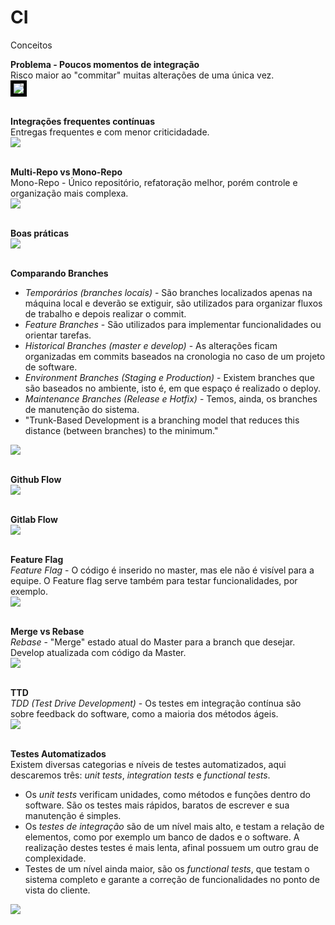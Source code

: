 # CI<br>
Conceitos<br>

**Problema - Poucos momentos de integração**<br>
Risco maior ao "commitar" muitas alterações de uma única vez.<br>
<img src="https://github.com/fabiokerber/CI_CD/blob/main/img/030120221105.png" style="border:5px solid black">
<br />
<br />

**Integrações frequentes contínuas**<br>
Entregas frequentes e com menor criticidadade.<br>
<img src="https://github.com/fabiokerber/CI_CD/blob/main/img/030120221107.png">
<br />
<br />

**Multi-Repo vs Mono-Repo**<br>
Mono-Repo - Único repositório, refatoração melhor, porém controle e organização mais complexa.<br>
<img src="https://github.com/fabiokerber/CI_CD/blob/main/img/030120221111.png">
<br />
<br />

**Boas práticas**<br>
<img src="https://github.com/fabiokerber/CI_CD/blob/main/img/030120221119.jpg">
<br />
<br />

**Comparando Branches**<br>
- *Temporários (branches locais)* - São branches localizados apenas na máquina local e deverão se extiguir, são utilizados para organizar fluxos de trabalho e depois realizar o commit.<br>
- *Feature Branches* - São utilizados para implementar funcionalidades ou orientar tarefas.<br>
- *Historical Branches (master e develop)* - As alterações ficam organizadas em commits baseados na cronologia no caso de um projeto de software.<br>
- *Environment Branches (Staging e Production)* - Existem branches que são baseados no ambiente, isto é, em que espaço é realizado o deploy.<br>
- *Maintenance Branches (Release e Hotfix)* - Temos, ainda, os branches de manutenção do sistema.<br>
- "Trunk-Based Development is a branching model that reduces this distance (between branches) to the minimum."<br>
<img src="https://github.com/fabiokerber/CI_CD/blob/main/img/030120221135.jpg">
<br />
<br />

**Github Flow**<br>
<img src="https://github.com/fabiokerber/CI_CD/blob/main/img/030120221157.JPG">
<br />
<br />

**Gitlab Flow**<br>
<img src="https://github.com/fabiokerber/CI_CD/blob/main/img/030120221200.JPG">
<br />
<br />

**Feature Flag**<br>
*Feature Flag* - O código é inserido no master, mas ele não é visível para a equipe. O Feature flag serve também para testar funcionalidades, por exemplo.<br>
<img src="https://github.com/fabiokerber/CI_CD/blob/main/img/030120221308.JPG">
<br />
<br />

**Merge vs Rebase**<br>
*Rebase* - "Merge" estado atual do Master para a branch que desejar. Develop atualizada com código da Master.<br>
<img src="https://github.com/fabiokerber/CI_CD/blob/main/img/030120221319.JPG">
<br />
<br />

**TTD**<br>
*TDD (Test Drive Development)* - Os testes em integração contínua são sobre feedback do software, como a maioria dos métodos ágeis.<br>
<img src="https://github.com/fabiokerber/CI_CD/blob/main/img/030120221329.JPG">
<br />
<br />

**Testes Automatizados**<br>
Existem diversas categorias e níveis de testes automatizados, aqui descaremos três: *unit tests*, *integration tests* e *functional tests*.<br>
- Os *unit tests* verificam unidades, como métodos e funções dentro do software. São os testes mais rápidos, baratos de escrever e sua manutenção é simples.<br>
- Os *testes de integração* são de um nível mais alto, e testam a relação de elementos, como por exemplo um banco de dados e o software. A realização destes testes é mais lenta, afinal possuem um outro grau de complexidade.<br>
- Testes de um nível ainda maior, são os *functional tests*, que testam o sistema completo e garante a correção de funcionalidades no ponto de vista do cliente.<br>
<img src="https://github.com/fabiokerber/CI_CD/blob/main/img/030120221331.JPG">
<br />
<br />

